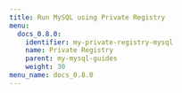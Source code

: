 ```yaml
---
title: Run MySQL using Private Registry
menu:
  docs_0.8.0:
    identifier: my-private-registry-mysql
    name: Private Registry
    parent: my-mysql-guides
    weight: 30
menu_name: docs_0.8.0
---
```


